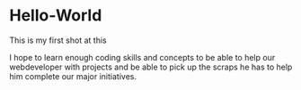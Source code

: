# Hello-World
This is my first shot at this

I hope to learn enough coding skills and concepts to be able to help our webdeveloper with projects and be able to pick up the scraps he has to help him complete our major initiatives. 
